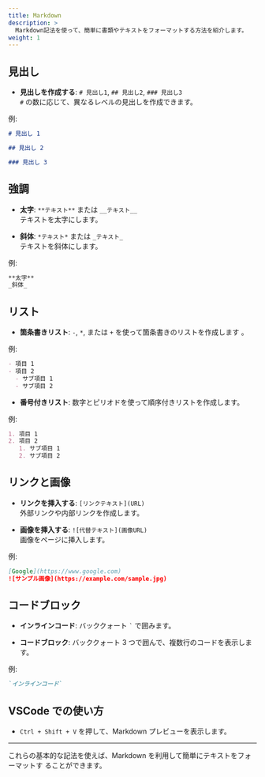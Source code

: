 ```yaml
---
title: Markdown
description: >
  Markdown記法を使って、簡単に書類やテキストをフォーマットする方法を紹介します。
weight: 1
---
```


## 見出し

- **見出しを作成する**: `# 見出し1`, `## 見出し2`, `### 見出し3`  
  `#` の数に応じて、異なるレベルの見出しを作成できます。

例:

```markdown
# 見出し 1

## 見出し 2

### 見出し 3
```

## 強調

- **太字**: `**テキスト**` または `__テキスト__`  
  テキストを太字にします。

- **斜体**: `*テキスト*` または `_テキスト_`  
  テキストを斜体にします。

例:

```markdown
**太字**  
_斜体_
```

## リスト

- **箇条書きリスト**: `-`, `*`, または `+` を使って箇条書きのリストを作成します
  。

例:

```markdown
- 項目 1
- 項目 2
  - サブ項目 1
  - サブ項目 2
```

- **番号付きリスト**: 数字とピリオドを使って順序付きリストを作成します。

例:

```markdown
1. 項目 1
2. 項目 2
   1. サブ項目 1
   2. サブ項目 2
```

## リンクと画像

- **リンクを挿入する**: `[リンクテキスト](URL)`  
  外部リンクや内部リンクを作成します。

- **画像を挿入する**: `![代替テキスト](画像URL)`  
  画像をページに挿入します。

例:

```markdown
[Google](https://www.google.com)  
![サンプル画像](https://example.com/sample.jpg)
```

## コードブロック

- **インラインコード**: バッククォート `` ` `` で囲みます。

- **コードブロック**: バッククォート 3 つで囲んで、複数行のコードを表示します。

例:

```markdown
`インラインコード`
```

## VSCode での使い方

- `Ctrl + Shift + V` を押して、Markdown プレビューを表示します。

---

これらの基本的な記法を使えば、Markdown を利用して簡単にテキストをフォーマットす
ることができます。